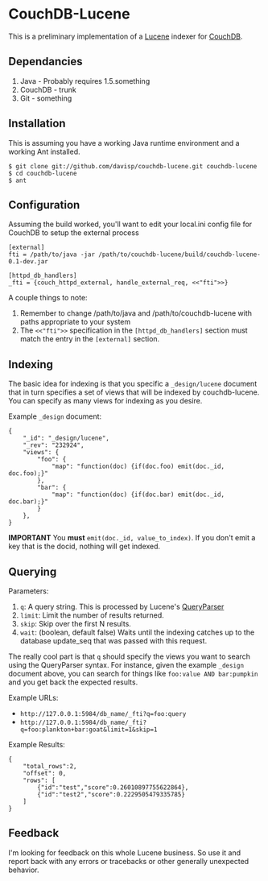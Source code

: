 CouchDB-Lucene
==============

This is a preliminary implementation of a [Lucene][lucene] indexer for [CouchDB][couchdb].

Dependancies
------------

1. Java - Probably requires 1.5.something
1. CouchDB - trunk
1. Git - something

Installation
------------

This is assuming you have a working Java runtime environment and a working
Ant installed.

    $ git clone git://github.com/davisp/couchdb-lucene.git couchdb-lucene
    $ cd couchdb-lucene
    $ ant

Configuration
-------------

Assuming the build worked, you'll want to edit your local.ini config file for CouchDB to setup the external process
    
    [external]
    fti = /path/to/java -jar /path/to/couchdb-lucene/build/couchdb-lucene-0.1-dev.jar
    
    [httpd_db_handlers]
    _fti = {couch_httpd_external, handle_external_req, <<"fti">>}

A couple things to note:

1. Remember to change /path/to/java and /path/to/couchdb-lucene with paths appropriate to your system
1. The `<<"fti">>` specification in the `[httpd_db_handlers]` section must match the entry in the `[external]` section.

Indexing
--------

The basic idea for indexing is that you specific a `_design/lucene` document that in turn specifies a set of views that will be indexed by couchdb-lucene. You can specify as many views for indexing as you desire.

Example `_design` document:

    {
        "_id": "_design/lucene",
        "_rev": "232924",
        "views": {
            "foo": {
                "map": "function(doc) {if(doc.foo) emit(doc._id, doc.foo);}"
            },
            "bar": {
                "map": "function(doc) {if(doc.bar) emit(doc._id, doc.bar);}"
            }
        },
    }

**IMPORTANT** You **must** `emit(doc._id, value_to_index)`. If you don't emit a key that is the docid, nothing will get indexed.

Querying
--------

Parameters:

1. `q`: A query string. This is processed by Lucene's [QueryParser][parser]
1. `limit`: Limit the number of results returned.
1. `skip`: Skip over the first N results.
1. `wait`: (boolean, default false) Waits until the indexing catches up to the database update_seq that was passed with
this request.

The really cool part is that `q` should specify the views you want to search using the QueryParser syntax. For instance, given the example `_design` document above, you can search for things like `foo:value AND bar:pumpkin` and you get back the expected results.

Example URLs:

* `http://127.0.0.1:5984/db_name/_fti?q=foo:query`
* `http://127.0.0.1:5984/db_name/_fti?q=foo:plankton+bar:goat&limit=1&skip=1`

Example Results:

    {
        "total_rows":2,
        "offset": 0,
        "rows": [
            {"id":"test","score":0.26010897755622864},
            {"id":"test2","score":0.2229505479335785}
        ]
    }

Feedback
--------

I'm looking for feedback on this whole Lucene business. So use it and report back with any errors or tracebacks or other generally unexpected behavior.

[couchdb]: http://incubator.apache.org/couchdb/ "Apache CouchDB"
[lucene]: http://lucene.apache.org/java/docs/index.html "Java Lucene"
[parser]: http://lucene.apache.org/java/2_4_0/api/core/org/apache/lucene/queryParser/QueryParser.html "QueryParser"
